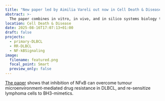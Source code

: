 ```yaml
---
title: "New paper led by Aimilia Vareli out now in Cell Death & Disease"
abstract: >-
  The paper combines in vitro, in vivo, and in silico systems biology to understand how BH3-mimetic sensitivity is controlled in the lymphoma microenvironment.
location: Cell Death & Disease
date: 2025-08-16T17:07:13+01:00
draft: false
projects:
  - primary-DLBCL
  - RR-DLBCL
  - NF-kBSignaling
image:
  filename: featured.png
  focal_point: Smart
  preview_only: false
---
```

[The paper](../../publication/vareli_et_al-2025-cell_death__disease/) shows that inhibition of NFκB can overcome tumour microenvironment-mediated drug resistance in DLBCL, and re-sensitize lymphoma cells to BH3-mimetics.
